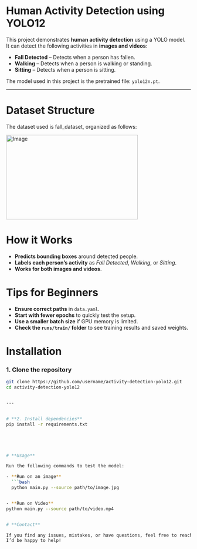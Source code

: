 # Human Activity Detection using YOLO12

This project demonstrates **human activity detection** using a YOLO model.  
It can detect the following activities in **images and videos**:

- **Fall Detected** – Detects when a person has fallen.  
- **Walking** – Detects when a person is walking or standing.  
- **Sitting** – Detects when a person is sitting.  

The model used in this project is the pretrained file: `yolo12n.pt`.

---

# **Dataset Structure**

The dataset used is fall_dataset, organized as follows:

<img width="359" height="230" alt="Image" src="https://github.com/user-attachments/assets/66f5511a-49a6-48e7-8f5e-d406b2efdd25" />




# **How it Works**

- **Predicts bounding boxes** around detected people.  
- **Labels each person’s activity** as *Fall Detected*, *Walking*, or *Sitting*.  
- **Works for both images and videos**.  


# **Tips for Beginners**

- **Ensure correct paths** in `data.yaml`.  
- **Start with fewer epochs** to quickly test the setup.  
- **Use a smaller batch size** if GPU memory is limited.  
- **Check the `runs/train/` folder** to see training results and saved weights.  





# **Installation**

### 1. Clone the repository
```bash
git clone https://github.com/username/activity-detection-yolo12.git
cd activity-detection-yolo12


---


# **2. Install dependencies**
pip install -r requirements.txt





# **Usage**

Run the following commands to test the model:

- **Run on an image**
  ```bash
  python main.py --source path/to/image.jpg


- **Run on Video**
python main.py --source path/to/video.mp4


# **Contact**

If you find any issues, mistakes, or have questions, feel free to reach out by opening an issue in this repository.
I’d be happy to help!
